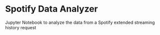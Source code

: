 # Spotify Data Analyzer

Jupyter Notebook to analyze the data from a Spotify extended streaming history request
